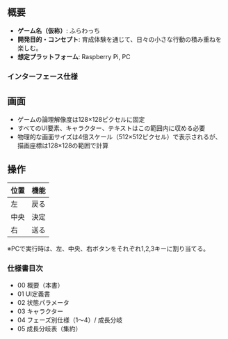 ## 概要

- **ゲーム名（仮称）**: ふらわっち
- **開発目的・コンセプト**: 育成体験を通じて、日々の小さな行動の積み重ねを楽しむ。
- **想定プラットフォーム**: Raspberry Pi, PC

### インターフェース仕様
## 画面
- ゲームの論理解像度は128×128ピクセルに固定
- すべてのUI要素、キャラクター、テキストはこの範囲内に収める必要
- 物理的な画面サイズは4倍スケール（512×512ピクセル）で表示されるが、描画座標は128×128の範囲で計算

## 操作
| 位置 | 機能 |
|---|---|
| 左 | 戻る |
| 中央 | 決定 |
| 右 | 送る |
※PCで実行時は、左、中央、右ボタンをそれぞれ1,2,3キーに割り当てる。

### 仕様書目次

- 00 概要（本書）
- 01 UI定義書
- 02 状態パラメータ
- 03 キャラクター
- 04 フェーズ別仕様（1〜4）/ 成長分岐
- 05 成長分岐表（集約）


